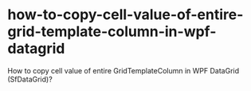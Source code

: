 # how-to-copy-cell-value-of-entire-grid-template-column-in-wpf-datagrid
How to copy cell value of entire GridTemplateColumn in WPF DataGrid (SfDataGrid)?
